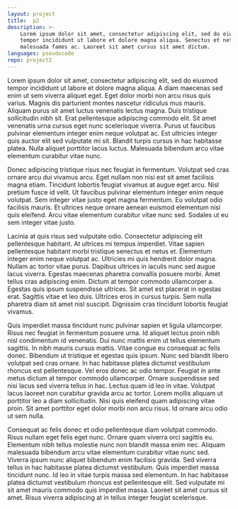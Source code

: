 ```yaml
---
layout: project
title:  p2
description: >- 
    Lorem ipsum dolor sit amet, consectetur adipiscing elit, sed do eiusmod 
    tempor incididunt ut labore et dolore magna aliqua. Senectus et netus et 
    malesuada fames ac. Laoreet sit amet cursus sit amet dictum.
languages: pseudocode
repo: project2
---
```

Lorem ipsum dolor sit amet, consectetur adipiscing elit, sed do eiusmod tempor incididunt ut labore et dolore magna aliqua. A diam maecenas sed enim ut sem viverra aliquet eget. Eget dolor morbi non arcu risus quis varius. Magnis dis parturient montes nascetur ridiculus mus mauris. Aliquam purus sit amet luctus venenatis lectus magna. Duis tristique sollicitudin nibh sit. Erat pellentesque adipiscing commodo elit. Sit amet venenatis urna cursus eget nunc scelerisque viverra. Purus ut faucibus pulvinar elementum integer enim neque volutpat ac. Est ultricies integer quis auctor elit sed vulputate mi sit. Blandit turpis cursus in hac habitasse platea. Nulla aliquet porttitor lacus luctus. Malesuada bibendum arcu vitae elementum curabitur vitae nunc.

Donec adipiscing tristique risus nec feugiat in fermentum. Volutpat sed cras ornare arcu dui vivamus arcu. Eget nullam non nisi est sit amet facilisis magna etiam. Tincidunt lobortis feugiat vivamus at augue eget arcu. Nisl pretium fusce id velit. Ut faucibus pulvinar elementum integer enim neque volutpat. Sem integer vitae justo eget magna fermentum. Eu volutpat odio facilisis mauris. Et ultrices neque ornare aenean euismod elementum nisi quis eleifend. Arcu vitae elementum curabitur vitae nunc sed. Sodales ut eu sem integer vitae justo.

Lacinia at quis risus sed vulputate odio. Consectetur adipiscing elit pellentesque habitant. At ultrices mi tempus imperdiet. Vitae sapien pellentesque habitant morbi tristique senectus et netus et. Elementum integer enim neque volutpat ac. Ultricies mi quis hendrerit dolor magna. Nullam ac tortor vitae purus. Dapibus ultrices in iaculis nunc sed augue lacus viverra. Egestas maecenas pharetra convallis posuere morbi. Amet tellus cras adipiscing enim. Dictum at tempor commodo ullamcorper a. Egestas quis ipsum suspendisse ultrices. Sit amet est placerat in egestas erat. Sagittis vitae et leo duis. Ultrices eros in cursus turpis. Sem nulla pharetra diam sit amet nisl suscipit. Dignissim cras tincidunt lobortis feugiat vivamus.

Quis imperdiet massa tincidunt nunc pulvinar sapien et ligula ullamcorper. Risus nec feugiat in fermentum posuere urna. Id aliquet lectus proin nibh nisl condimentum id venenatis. Dui nunc mattis enim ut tellus elementum sagittis. In nibh mauris cursus mattis. Vitae congue eu consequat ac felis donec. Bibendum ut tristique et egestas quis ipsum. Nunc sed blandit libero volutpat sed cras ornare. In hac habitasse platea dictumst vestibulum rhoncus est pellentesque. Vel eros donec ac odio tempor. Feugiat in ante metus dictum at tempor commodo ullamcorper. Ornare suspendisse sed nisi lacus sed viverra tellus in hac. Lectus quam id leo in vitae. Volutpat lacus laoreet non curabitur gravida arcu ac tortor. Lorem mollis aliquam ut porttitor leo a diam sollicitudin. Nisi quis eleifend quam adipiscing vitae proin. Sit amet porttitor eget dolor morbi non arcu risus. Id ornare arcu odio ut sem nulla.

Consequat ac felis donec et odio pellentesque diam volutpat commodo. Risus nullam eget felis eget nunc. Ornare quam viverra orci sagittis eu. Elementum nibh tellus molestie nunc non blandit massa enim nec. Aliquam malesuada bibendum arcu vitae elementum curabitur vitae nunc sed. Viverra ipsum nunc aliquet bibendum enim facilisis gravida. Sed viverra tellus in hac habitasse platea dictumst vestibulum. Quis imperdiet massa tincidunt nunc. Id leo in vitae turpis massa sed elementum. In hac habitasse platea dictumst vestibulum rhoncus est pellentesque elit. Sed vulputate mi sit amet mauris commodo quis imperdiet massa. Laoreet sit amet cursus sit amet. Risus viverra adipiscing at in tellus integer feugiat scelerisque.

